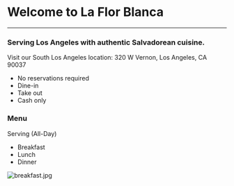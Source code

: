 # Welcome to La Flor Blanca
***

### Serving Los Angeles with authentic Salvadorean cuisine.

Visit our South Los Angeles location: 320 W Vernon, Los Angeles, CA 90037
* No reservations required
* Dine-in
* Take out
* Cash only

### Menu

Serving (All-Day)
* Breakfast
* Lunch
* Dinner 

![breakfast.jpg](https://drive.google.com/drive/u/0/recent)
